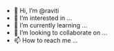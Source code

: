 - 👋 Hi, I’m @raviti
- 👀 I’m interested in ...
- 🌱 I’m currently learning ...
- 💞️ I’m looking to collaborate on ...
- 📫 How to reach me ...

<!---
raviti/raviti is a ✨ special ✨ repository because its `README.md` (this file) appears on your GitHub profile.
You can click the Preview link to take a look at your changes.
--->
